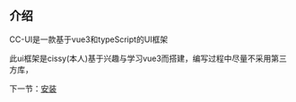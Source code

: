 ## 介绍

  CC-UI是一款基于vue3和typeScript的UI框架

  此ui框架是cissy(本人)基于兴趣与学习vue3而搭建，编写过程中尽量不采用第三方库，

  下一节：[安装](#doc/install)


